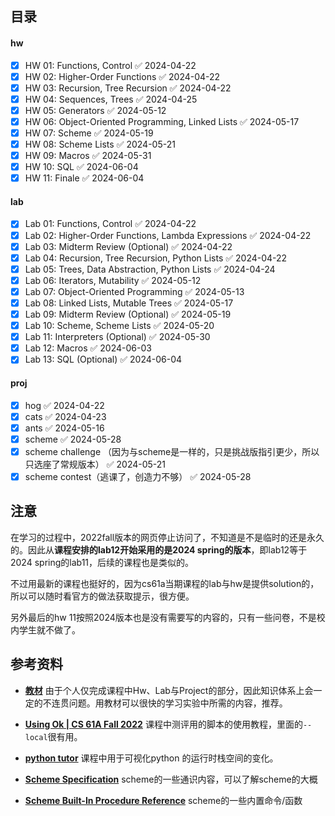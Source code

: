 ## 目录

#### hw
- [x] HW 01: Functions, Control ✅ 2024-04-22
- [x] HW 02: Higher-Order Functions ✅ 2024-04-22
- [x] HW 03: Recursion, Tree Recursion ✅ 2024-04-22
- [x] HW 04: Sequences, Trees ✅ 2024-04-25
- [x] HW 05: Generators ✅ 2024-05-12
- [x] HW 06: Object-Oriented Programming, Linked Lists ✅ 2024-05-17
- [x] HW 07: Scheme ✅ 2024-05-19
- [x] HW 08: Scheme Lists ✅ 2024-05-21
- [x] HW 09: Macros ✅ 2024-05-31
- [x] HW 10: SQL ✅ 2024-06-04
- [x] HW 11: Finale ✅ 2024-06-04
#### lab
- [x] Lab 01: Functions, Control ✅ 2024-04-22
- [x] Lab 02: Higher-Order Functions, Lambda Expressions ✅ 2024-04-22
- [x] Lab 03: Midterm Review (Optional) ✅ 2024-04-22
- [x] Lab 04: Recursion, Tree Recursion, Python Lists ✅ 2024-04-22
- [x] Lab 05: Trees, Data Abstraction, Python Lists ✅ 2024-04-24
- [x] Lab 06: Iterators, Mutability ✅ 2024-05-12
- [x] Lab 07: Object-Oriented Programming ✅ 2024-05-13
- [x] Lab 08: Linked Lists, Mutable Trees ✅ 2024-05-17
- [x] Lab 09: Midterm Review (Optional) ✅ 2024-05-19
- [x] Lab 10: Scheme, Scheme Lists ✅ 2024-05-20
- [x] Lab 11: Interpreters (Optional) ✅ 2024-05-30
- [x] Lab 12: Macros ✅ 2024-06-03
- [x] Lab 13: SQL (Optional) ✅ 2024-06-04
#### proj
- [x] hog ✅ 2024-04-22
- [x] cats ✅ 2024-04-23
- [x] ants ✅ 2024-05-16
- [x] scheme ✅ 2024-05-28
- [x] scheme challenge （因为与scheme是一样的，只是挑战版指引更少，所以只选座了常规版本） ✅ 2024-05-21
- [x] scheme contest（逃课了，创造力不够） ✅ 2024-05-28

## 注意

在学习的过程中，2022fall版本的网页停止访问了，不知道是不是临时的还是永久的。因此从**课程安排的lab12开始采用的是2024 spring的版本**，即lab12等于2024 spring的lab11，后续的课程也是类似的。

不过用最新的课程也挺好的，因为cs61a当期课程的lab与hw是提供solution的，所以可以随时看官方的做法获取提示，很方便。

另外最后的hw 11按照2024版本也是没有需要写的内容的，只有一些问卷，不是校内学生就不做了。

## 参考资料

- **[教材](https://www.composingprograms.com/)**
由于个人仅完成课程中Hw、Lab与Project的部分，因此知识体系上会一定的不连贯问题。用教材可以很快的学习实验中所需的内容，推荐。

- **[Using Ok | CS 61A Fall 2022](https://inst.eecs.berkeley.edu/~cs61a/fa22/articles/using-ok/)** 
课程中测评用的脚本的使用教程，里面的`--local`很有用。

- **[python tutor](https://tutor.cs61a.org/)**
课程中用于可视化python 的运行时栈空间的变化。

- **[Scheme Specification](https://inst.eecs.berkeley.edu/~cs61a/fa22/articles/scheme-spec/#pairs-and-lists)**
scheme的一些通识内容，可以了解scheme的大概

- **[Scheme Built-In Procedure Reference](https://inst.eecs.berkeley.edu/~cs61a/fa22/articles/scheme-builtins/#pair-and-list-manipulation)**
scheme的一些内置命令/函数